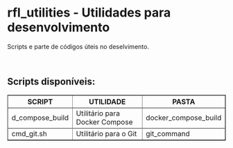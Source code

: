 # rfl_utilities - Utilidades para desenvolvimento
Scripts e parte de códigos úteis no deselvimento.

<br>

## Scripts disponíveis:


<table border="1" style="width: 100%">
    <thead>
        <tr>
            <th style="width: 25%">SCRIPT</th> <th style="width: 45%">UTILIDADE</th> <th style="width: 30%">PASTA</th>
        <tr>
    </thead>
    <tbody>
        <tr> 
            <td>d_compose_build</td> <td>Utilitário para Docker Compose</td> <td>docker_compose_build</td>
        <tr>
        <tr>
            <td>cmd_git.sh</td> <td>Utilitário para o Git</td> <td>git_command</td>
        <tr>
    </tbody>
</table>


